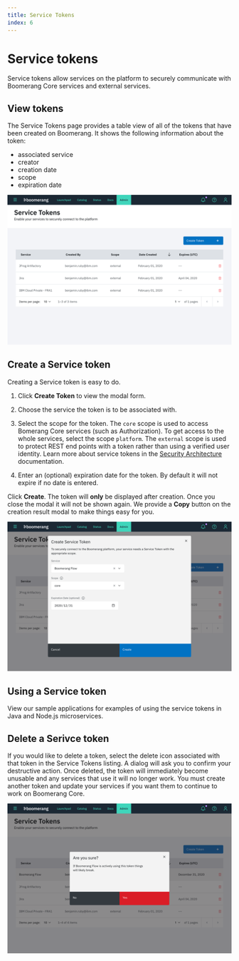 ```yaml
---
title: Service Tokens
index: 6
---
```


# Service tokens

Service tokens allow services on the platform to securely communicate with Boomerang Core services and external services.

## View tokens

The Service Tokens page provides a table view of all of the tokens that have been created on Boomerang. It shows the following information about the token:

- associated service
- creator
- creation date
- scope
- expiration date

![View Tokens](./assets/img/service-tokens/viewtokens.png)

## Create a Service token

Creating a Service token is easy to do.

1. Click **Create Token** to view the modal form.

2. Choose the service the token is to be associated with.

3. Select the scope for the token. The `core` scope is used to access Bomerang Core services (such as Authorization). To get access to the whole services, select the scope `platform`. The `external` scope is used to protect REST end points with a token rather than using a verified user identity. Learn more about service tokens in the [Security Architecture](/boomerang/architecture/security) documentation.

4. Enter an (optional) expiration date for the token. By default it will not expire if no date is entered.

Click **Create**. The token will **only** be displayed after creation. Once you close the modal it will not be shown again. We provide a **Copy** button on the creation result modal to make things easy for you.

![Create Token](./assets/img/service-tokens/createtoken.png)

## Using a Service token

View our sample applications for examples of using the service tokens in Java and Node.js microservices.

## Delete a Serivce token

If you would like to delete a token, select the delete icon associated with that token in the Service Tokens listing. A dialog will ask you to confirm your destructive action. Once deleted, the token will immediately become unusable and any services that use it will no longer work. You must create another token and update your services if you want them to continue to work on Boomerang Core.

![Delete Token](./assets/img/service-tokens/deletetoken.png)
